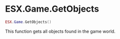 # ESX.Game.GetObjects

```lua
ESX.Game.GetObjects()
```

This function gets all objects found in the game world.
